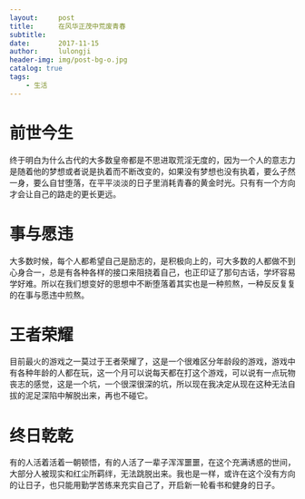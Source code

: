 ```yaml
---
layout:     post
title:      在风华正茂中荒废青春
subtitle:   
date:       2017-11-15
author:     lulongji
header-img: img/post-bg-o.jpg
catalog: true
tags:
    - 生活
---
```


# 前世今生

终于明白为什么古代的大多数皇帝都是不思进取荒淫无度的，因为一个人的意志力是随着他的梦想或者说是执着而不断改变的，如果没有梦想也没有执着，要么孑然一身，要么自甘堕落，在平平淡淡的日子里消耗青春的黄金时光。只有有一个方向才会让自己的路走的更长更远。

# 事与愿违

大多数时候，每个人都希望自己是励志的，是积极向上的，可大多数的人都做不到心身合一，总是有各种各样的接口来阻挠着自己，也正印证了那句古话，学坏容易学好难。所以在我们想变好的思想中不断堕落着其实也是一种煎熬，一种反反复复的在事与愿违中煎熬。

# 王者荣耀

目前最火的游戏之一莫过于王者荣耀了，这是一个很难区分年龄段的游戏，游戏中有各种年龄的人都在玩，这一个月可以说每天都在打这个游戏，可以说有一点玩物丧志的感觉，这是一个坑，一个很深很深的坑，所以现在我决定从现在这种无法自拔的泥足深陷中解脱出来，再也不碰它。

# 终日乾乾

有的人活着活着一朝顿悟，有的人活了一辈子浑浑噩噩，在这个充满诱惑的世间，大部分人被现实和红尘所羁绊，无法跳脱出来。我也是一样，或许在这个没有方向的让日子，也只能用勤学苦练来充实自己了，开启新一轮看书和健身的日子。